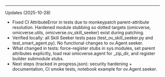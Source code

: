 ---
Updates (2025-10-28)
- Fixed CI AttributeError in tests due to monkeypatch parent-attribute resolution. Hardened module stubbing so dotted targets (omicverse, omicverse.utils, omicverse.ov_skill_seeker) exist during patching.
- Verified locally: all Skill Seeker tests pass (test_ov_skill_seeker.py and test_smart_agent.py). No functional changes to ov.Agent.seeker.
- What changed in tests: force-register stubs in sys.modules, set parent attributes explicitly, load real omicverse.agent for _zip_dir, and register builder submodule stubs.
- Next steps (tracked in progress.json): security hardening + documentation, CI smoke tests, notebook example for ov.Agent.seeker.
